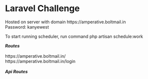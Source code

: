 <h1>Laravel Challenge</h1>
<p>
    Hosted on server with domain https://amperative.boltmail.in
    <br />
    Password: kanyewest
</p>

<p>
    To start running scheduler, run command php artisan schedule:work
</p>


<p>
    <strong><i>Routes</i></strong> 
    <br /> <br />
    https://amperative.boltmail.in/ <br />
    https://amperative.boltmail.in/login <br /> <br />
    <strong><i>Api Routes</i></strong> 
 
    
</p>


